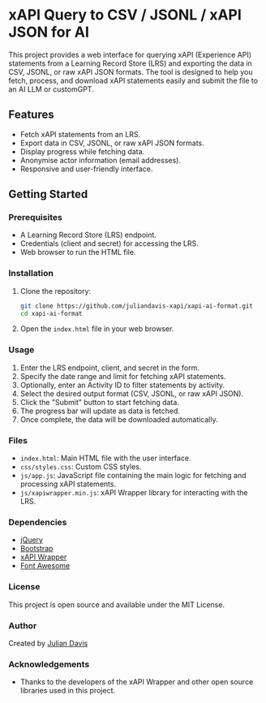 
# xAPI Query to CSV / JSONL / xAPI JSON for AI

This project provides a web interface for querying xAPI (Experience API) statements from a Learning Record Store (LRS) and exporting the data in CSV, JSONL, or raw xAPI JSON formats. The tool is designed to help you fetch, process, and download xAPI statements easily and submit the file to an AI LLM or customGPT.

## Features

- Fetch xAPI statements from an LRS.
- Export data in CSV, JSONL, or raw xAPI JSON formats.
- Display progress while fetching data.
- Anonymise actor information (email addresses).
- Responsive and user-friendly interface.

## Getting Started

### Prerequisites

- A Learning Record Store (LRS) endpoint.
- Credentials (client and secret) for accessing the LRS.
- Web browser to run the HTML file.

### Installation

1. Clone the repository:

   ```sh
   git clone https://github.com/juliandavis-xapi/xapi-ai-format.git
   cd xapi-ai-format

   ```

2. Open the `index.html` file in your web browser.

### Usage

1. Enter the LRS endpoint, client, and secret in the form.
2. Specify the date range and limit for fetching xAPI statements.
3. Optionally, enter an Activity ID to filter statements by activity.
4. Select the desired output format (CSV, JSONL, or raw xAPI JSON).
5. Click the "Submit" button to start fetching data.
6. The progress bar will update as data is fetched.
7. Once complete, the data will be downloaded automatically.

### Files

- `index.html`: Main HTML file with the user interface.
- `css/styles.css`: Custom CSS styles.
- `js/app.js`: JavaScript file containing the main logic for fetching and processing xAPI statements.
- `js/xapiwrapper.min.js`: xAPI Wrapper library for interacting with the LRS.


### Dependencies

- [jQuery](https://jquery.com/)
- [Bootstrap](https://getbootstrap.com/)
- [xAPI Wrapper](https://github.com/adlnet/xAPIWrapper)
- [Font Awesome](https://fontawesome.com/)

### License

This project is open source and available under the MIT License.

### Author

Created by [Julian Davis](https://xapi.com.au)


### Acknowledgements

- Thanks to the developers of the xAPI Wrapper and other open source libraries used in this project.
